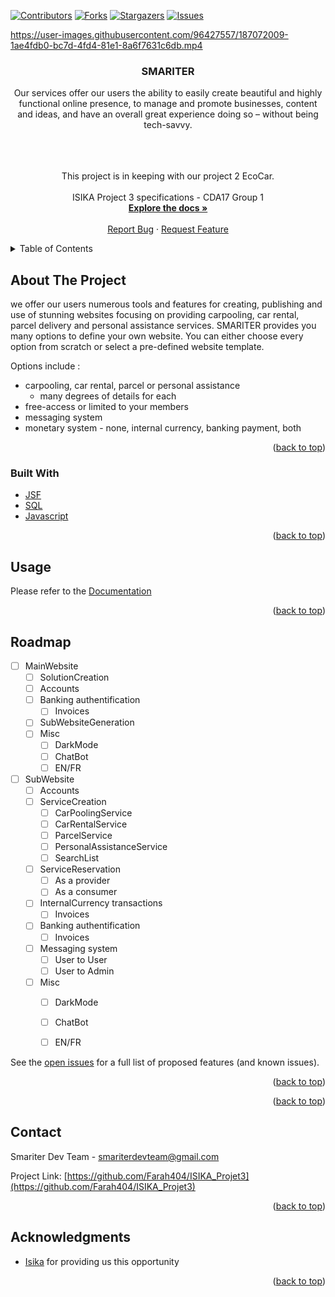 [![Contributors][contributors-shield]][contributors-url]
[![Forks][forks-shield]][forks-url]
[![Stargazers][stars-shield]][stars-url]
[![Issues][issues-shield]][issues-url]

<!-- PROJECT LOGO -->


https://user-images.githubusercontent.com/96427557/187072009-1ae4fdb0-bc7d-4fd4-81e1-8a6f7631c6db.mp4


<div align="center">
  <a href="">

  </a>

<h3 align="center">SMARITER</h3>

  <p align="center">
   Our services offer our users the ability to easily create beautiful and highly functional online presence, to manage and promote businesses, content and ideas, and have an overall great experience doing so – without being tech-savvy.<br/> <br />
   
   <br /> <br />
   This project is in keeping with our project 2 EcoCar.
    <br/> <br />
    ISIKA Project 3 specifications - CDA17 Group 1
    <br />
    <a href="https://github.com/Farah404/ISIKA_Projet3"><strong>Explore the docs »</strong></a>
    <br />
    <br />
    <a href="https://github.com/Farah404/ISIKA_Projet3/issues">Report Bug</a>
    ·
    <a href="https://github.com/Farah404/ISIKA_Projet3/issues">Request Feature</a>
  </p>
</div>



<!-- TABLE OF CONTENTS -->
<details>
  <summary>Table of Contents</summary>
  <ol>
    <li>
      <a href="#about-the-project">About The Project</a>
      <ul>
        <li><a href="#built-with">Built With</a></li>
      </ul>
    </li>
    <li>
      <a href="#getting-started">Getting Started</a>
      <ul>
        <li><a href="#prerequisites">Prerequisites</a></li>
        <li><a href="#installation">Installation</a></li>
      </ul>
    </li>
    <li><a href="#usage">Usage</a></li>
    <li><a href="#roadmap">Roadmap</a></li>
    <li><a href="#contributing">Contributing</a></li>
    <li><a href="#contact">Contact</a></li>
    <li><a href="#acknowledgments">Acknowledgments</a></li>
  </ol>
</details>



<!-- ABOUT THE PROJECT -->
## About The Project

we offer our users numerous tools and features for creating, publishing and use of stunning websites focusing on providing carpooling, car rental, parcel delivery and personal assistance services.
SMARITER provides you many options to define your own website. You can either choose every option from scratch or select a pre-defined website template.

Options include : 
* carpooling, car rental, parcel or personal assistance
  * many degrees of details for each
* free-access or limited to your members
* messaging system
* monetary system - none, internal currency, banking payment, both


<p align="right">(<a href="#top">back to top</a>)</p>



### Built With

* [JSF](https://www.oracle.com/java/technologies/)
* [SQL](https://sql.sh/)
* [Javascript](https://developer.mozilla.org/fr/docs/Web/JavaScript)

<p align="right">(<a href="#top">back to top</a>)</p>


<!-- USAGE EXAMPLES -->
## Usage

Please refer to the [Documentation](https://github.com/Farah404/ISIKA_Projet3/wiki)

<p align="right">(<a href="#top">back to top</a>)</p>



<!-- ROADMAP -->
## Roadmap

- [ ] MainWebsite
  - [ ] SolutionCreation
  - [ ] Accounts
  - [ ] Banking authentification
    - [ ] Invoices
  - [ ] SubWebsiteGeneration
  - [ ] Misc
    - [ ] DarkMode
    - [ ] ChatBot
    - [ ] EN/FR
  
- [ ] SubWebsite
  - [ ] Accounts
  - [ ] ServiceCreation
    - [ ] CarPoolingService
    - [ ] CarRentalService
    - [ ] ParcelService
    - [ ] PersonalAssistanceService
    - [ ] SearchList
  - [ ] ServiceReservation
    - [ ] As a provider
    - [ ] As a consumer
  - [ ] InternalCurrency transactions
    - [ ] Invoices
  - [ ] Banking authentification
    - [ ] Invoices
  - [ ] Messaging system
    - [ ] User to User
    - [ ] User to Admin 
  - [ ] Misc
    - [ ] DarkMode
    - [ ] ChatBot
    - [ ] EN/FR


See the [open issues](https://github.com/Farah404/ISIKA_Projet3/issues) for a full list of proposed features (and known issues).

<p align="right">(<a href="#top">back to top</a>)</p>



<p align="right">(<a href="#top">back to top</a>)</p>


<!-- CONTACT -->
## Contact

Smariter Dev Team - smariterdevteam@gmail.com

Project Link: [https://github.com/Farah404/ISIKA_Projet3](https://github.com/Farah404/ISIKA_Projet3)

<p align="right">(<a href="#top">back to top</a>)</p>



<!-- ACKNOWLEDGMENTS -->
## Acknowledgments

* [Isika](https://projet-isika.com/) for providing us this opportunity

<p align="right">(<a href="#top">back to top</a>)</p>



<!-- MARKDOWN LINKS & IMAGES -->
<!-- https://www.markdownguide.org/basic-syntax/#reference-style-links -->
[contributors-shield]: https://img.shields.io/github/contributors/Farah404/ISIKA_Projet3.svg?style=for-the-badge
[contributors-url]: https://github.com/Farah404/ISIKA_Projet3/graphs/contributors
[forks-shield]: https://img.shields.io/github/forks/Farah404/ISIKA_Projet3.svg?style=for-the-badge
[forks-url]: https://github.com/Farah404/ISIKA_Projet3/network/members
[stars-shield]: https://img.shields.io/github/stars/Farah404/ISIKA_Projet3.svg?style=for-the-badge
[stars-url]: https://github.com/Farah404/ISIKA_Projet3/stargazers
[issues-shield]: https://img.shields.io/github/issues/Farah404/ISIKA_Projet3.svg?style=for-the-badge
[issues-url]: https://github.com/Farah404/ISIKA_Projet3/issues
[product-screenshot]: images/screenshot.png
